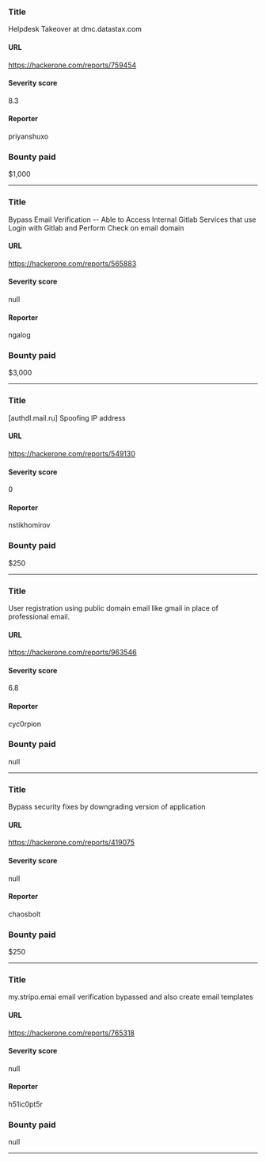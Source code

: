 ### Title
Helpdesk Takeover at dmc.datastax.com
#### URL 
https://hackerone.com/reports/759454
#### Severity score
8.3
#### Reporter 
priyanshuxo
### Bounty paid
$1,000


---


### Title
Bypass Email Verification -- Able to Access Internal Gitlab Services that use Login with Gitlab and Perform Check on email domain
#### URL 
https://hackerone.com/reports/565883
#### Severity score
null
#### Reporter 
ngalog
### Bounty paid
$3,000


---


### Title
[authdl.mail.ru] Spoofing IP address
#### URL 
https://hackerone.com/reports/549130
#### Severity score
0
#### Reporter 
nstikhomirov
### Bounty paid
$250


---


### Title
User registration using public domain email like gmail in place of professional email.
#### URL 
https://hackerone.com/reports/963546
#### Severity score
6.8
#### Reporter 
cyc0rpion
### Bounty paid
null


---


### Title
Bypass security fixes by downgrading version of application
#### URL 
https://hackerone.com/reports/419075
#### Severity score
null
#### Reporter 
chaosbolt
### Bounty paid
$250


---


### Title
my.stripo.emai email verification bypassed and also create email templates
#### URL 
https://hackerone.com/reports/765318
#### Severity score
null
#### Reporter 
h51ic0pt5r
### Bounty paid
null


---


